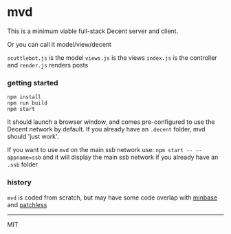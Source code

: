 # mvd

This is a minimum viable full-stack Decent server and client. 

Or you can call it model/view/decent

`scuttlebot.js` is the model
`views.js` is the views
`index.js` is the controller
and
`render.js` renders posts

### getting started
```
npm install
npm run build
npm start
```

It should launch a browser window, and comes pre-configured to use the Decent network by default. If you already have an `.decent` folder, mvd should 'just work'.

If you want to use `mvd` on the main ssb network use: `npm start -- --appname=ssb` and it will display the main ssb network if you already have an `.ssb` folder.

### history

`mvd` is coded from scratch, but may have some code overlap with [minbase](http://github.com/evbogue/minbase) and [patchless](http://github.com/dominictarr/patchless)

---
MIT

